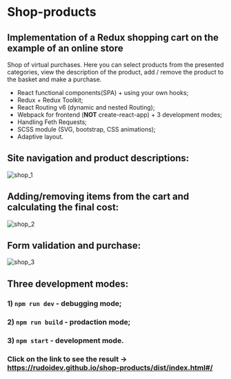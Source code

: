 # Shop-products

## Implementation of a Redux shopping cart on the example of an online store
Shop of virtual purchases. Here you can select products from the presented categories, view the description of the product, add / remove the product to the basket and make a purchase.

- React functional components(SPA) + using your own hooks;
- Redux + Redux Toolkit;
- React Routing v6 (dynamic and nested Routing);
- Webpack for frontend (**NOT** create-react-app) + 3 development modes;
- Handling Feth Requests;
- SCSS module (SVG, bootstrap, CSS animations);
- Adaptive layout.

## Site navigation and product descriptions:
![shop_1](https://user-images.githubusercontent.com/109733271/188958509-416c00a5-a7c9-4c2d-b6a3-ffe14de8ff05.gif)
## Adding/removing items from the cart and calculating the final cost:
![shop_2](https://user-images.githubusercontent.com/109733271/188958830-bcdb1b53-3e7f-4cea-aa86-22b262956bf3.gif)
## Form validation and purchase:
![shop_3](https://user-images.githubusercontent.com/109733271/188958846-579ebd6f-66e6-44ad-bfe7-7aed8f5c53bf.gif)

## Three development modes:

### 1) `npm run dev` - debugging mode;
### 2) `npm run build` - prodaction mode;
### 3) `npm start` - development mode.

### Click on the link to see the result -> https://rudoidev.github.io/shop-products/dist/index.html#/

